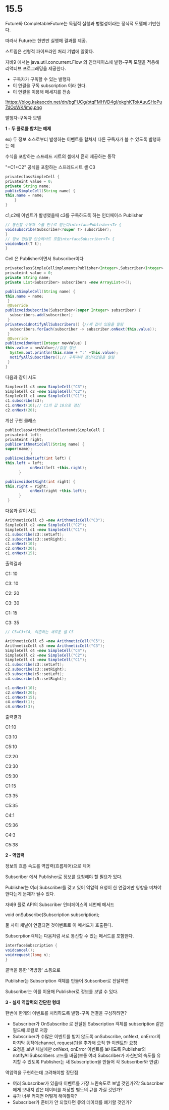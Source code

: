 # 15.5

Future와 CompletableFuture는 독립적 실행과 병렬성이라는 정식적 모델에 기반한다.

따라서 Future는 한번만 실행해 결과를 제공.

스트림은 선형적 파이프라인 처리 기법에 알맞다.

자바9 에서는 java.util.concurrent.Flow 의 인터페이스에 발행-구독 모델을 적용해 리액티브 프로그래밍을 제공한다.

- 구독자가 구독할 수 있는 발행자
- 이 연결을 구독 subscription 이라 한다.
- 이 연결을 이용해 메세지를 전송

!https://blog.kakaocdn.net/dn/bgFUCg/btqFMHVD4gI/okghKTokAuuSHoPu7dOoWK/img.png

발행자-구독자 모델

**1 - 두 플로를 합치는 예제**

ex) 두 정보 소스로부터 발생하는 이벤트를 합쳐서 다른 구독자가 볼 수 있도록 발행하는 예

수식을 포함하는 스프레드 시트의 셀에서 흔히 제공하는 동작

"=C1+C2" 공식을 포함하는 스프레드시트 셀 C3

```java
privateclassSimpleCell {
privateint value = 0;
private String name;
publicSimpleCell(String name) {
this.name = name;
    }
}
```

c1,c2에 이벤트가 발생했을때 c3를 구독하도록 하는 인터페이스 Publisher<T>

```java
// 통신할 수독자 수를 인수로 받는다interfacePublisher<T> {
voidsubscribe(Subscriber<?super T> subscriber);
}
// 정보 전달할 단순메서드 포함interfaceSubscriber<T> {
voidonNext(T t);
}
```

Cell 은 Publisher이면서 Subscriber이다

```java
privateclassSimpleCellimplementsPublisher<Integer>,Subscriber<Integer> {
privateint value = 0;
private String name;
private List<Subscriber> subscribers =new ArrayList<>();

publicSimpleCell(String name) {
this.name = name;
 }
 @Override
publicvoidsubscribe(Subscriber<?super Integer> subscriber) {
  subscribers.add(subscriber);
 }
privatevoidnotifyAllSubscribers() {//새 값이 있음을 알림
  subscribers.forEach(subscriber -> subscriber.onNext(this.value));
 }
 @Override
publicvoidonNext(Integer newValue) {
this.value = newValue;//값을 갱신
  System.out.println(this.name + ":" +this.value);
  notifyAllSubscribers();// 구독자에 갱신되었음을 알림
 }
}
```

다음과 같이 시도

```java
Simplecell c3 =new SimpleCell("C3");
SimpleCell c2 =new SimpleCell("C2");
SimpleCell c1 =new SimpleCell("C1");
c1.subscribe(c3);
c1.onNext(10);// C1의 값 10으로 갱신
c2.onNext(20);
```

계산 구현 클래스

```java
publicclassArithmeticCellextendsSimpleCell {
privateint left;
privateint right;
publicArithmeticCell(String name) {
super(name);
           }
publicvoidsetLeft(int left) {
this.left = left;
           onNext(left +this.right);
      }

publicvoidsetRight(int right) {
this.right = right;
           onNext(right +this.left);
      }
 }
```

다음과 같이 시도

```java
ArithmeticCell c3 =new ArithmeticCell("C3");
SimpleCell c2 =new SimpleCell("C2");
SimpleCell c1 =new SimpleCell("C1");
c1.subscribe(c3::setLeft);
c2.subscribe(c3::setRight);
c1.onNext(10);
c2.onNext(20);
c1.onNext(15);
```

출력결과

C1: 10

C3: 10

C2: 20

C3: 30

C1: 15

C3: 35

```java
// C5=C3+C4, 의존하는 새로운 셀 C5

ArithmeticCell c5 =new ArithmeticCell("C5");
ArithmeticCell c3 =new ArithmeticCell("C3");
SimpleCell c4 =new SimpleCell("C4");
SimpleCell c2 =new SimpleCell("C2");
SimpleCell c1 =new SimpleCell("C1");
c1.subscribe(c3::setLeft);
c2.subscribe(c3::setRight);
c3.subscribe(c5::setLeft);
c4.subscribe(c5::setRight);

c1.onNext(10);
c2.onNext(20);
c1.onNext(15);
c4.onNext(1);
c4.onNext(3);

```

출력결과

C1:10

C3:10

C5:10

C2:20

C3:30

C5:30

C1:15

C3:35

C5:35

C4:1

C5:36

C4:3

C5:38

**2 - 역압력**

정보의 흐름 속도를 역압력(흐름제어)으로 제어

Subscriber 에서 Publisher로 정보를 요청해야 할 필요가 있다.

Publisher는 여러 Subscriber를 갖고 있어 역압력 요청이 한 연결에만 영향을 미쳐야 한다는게 문제가 될수 있다.

자바9 플로 API의 Subscriber 인터페이스의 네번째 메서드

void onSubscribe(Subscription subscription);

둘 사이 채널이 연결되면 첫이벤트로 이 메서드가 호출된다.

Subscrption객체는 다음처럼 서로 통신할 수 있는 메서드를 포함한다.

```java
interfaceSubscription {
voidcancel();
voidrequest(long n);
}
```

콜백을 통한 '역방향' 소통으로

Publisher는 Subscription 객체를 만들어 Subscriber로 전달하면

Subscriber는 이를 이용해 Publisher로 정보를 보낼 수 있다.

**3 - 실제 역압력의 간단한 형태**

한번에 한개의 이벤트를 처리하도록 발행-구독 연결을 구성하려면?

- Subscriber가 OnSubscribe 로 전달된 Subscription 객체를 subscription 같은 필드에 로컬로 저장
- Subscriber가 수많은 이벤트를 받지 않도록 onSubscribe, onNext, onError의 마지막 동작에channel, request(1)을 추가해 오직 한 이벤트만 요청
- 요청을 보낸 채널에만 onNext, onError 이벤트를 보내도록 Publisher의 notifyAllSubscribers 코드를 바꿈(보통 여러 Subscriber가 자신만의 속도를 유지할 수 있도록 Publisher는 새 Subscription을 만들어 각 Subscriber와 연결)

역압력을 구현하는데 고려해야할 장단점

- 여러 Subscriber가 있을때 이벤트를 가장 느린속도로 보낼 것인가?각 Subscriber에게 보내지 않은 데이터를 저장할 별도의 큐를 가질 것인가?
- 큐가 너무 커지면 어떻게 해야할까?
- Subscriber가 준비가 안 되었다면 큐의 데이터를 폐기할 것인가?
